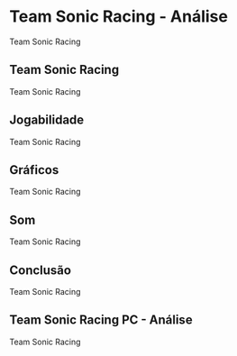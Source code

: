 ---
---

# Team Sonic Racing - Análise

Team Sonic Racing

## Team Sonic Racing

Team Sonic Racing

## Jogabilidade

Team Sonic Racing

## Gráficos

Team Sonic Racing

## Som

Team Sonic Racing

## Conclusão

Team Sonic Racing

## Team Sonic Racing PC - Análise

Team Sonic Racing
